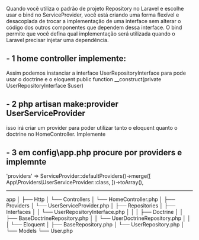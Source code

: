Quando você utiliza o padrão de projeto Repository no Laravel e escolhe usar o bind no ServiceProvider, você está criando uma forma flexível e desacoplada de trocar a implementação de uma interface sem alterar o código dos outros componentes que dependem dessa interface. O bind permite que você defina qual implementação será utilizada quando o Laravel precisar injetar uma dependência.

## - 1 home controller implemente:
Assim podemos instanciar a interface UserRepositoryInterface para pode usar o doctrine e o eloquent
public function __construct(private UserRepositoryInterface $user)

## - 2  php artisan make:provider UserServiceProvider  
isso irá criar um provider para poder utilizar tanto o eloquent quanto o doctrine no HomeController. Implemente 

## - 3 em config\app.php procure por providers e implemnte

  'providers' => ServiceProvider::defaultProviders()->merge([
        App\Providers\UserServiceProvider::class,
    ])->toArray(),

___________________________________________________________________

app
│
├── Http
│   └── Controllers
│       └── HomeController.php
│
├── Providers
│   └── UserServiceProvider.php
│
├── Repositories
│   ├── Interfaces
│   │   └── UserRepositoryInterface.php
│   │ 
│   ├── Doctrine
│   │   ├── BaseDoctrineRepository.php
│   │   └── UserDoctrineRepository.php
│   │
│   └── Eloquent
│       ├── BaseRepository.php
│       └── UserRepository.php
│
└── Models
    └── User.php

    



